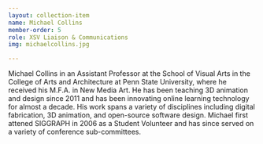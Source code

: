 ```yaml
---
layout: collection-item
name: Michael Collins
member-order: 5
role: XSV Liaison & Communications
img: michaelcollins.jpg

---
```

Michael Collins in an Assistant Professor at the School of Visual Arts in the College of Arts and Architecture at Penn State University, where he received his M.F.A. in New Media Art. He has been teaching 3D animation and design since 2011 and has been innovating online learning technology for almost a decade. His work spans a variety of disciplines including digital fabrication, 3D animation, and open-source software design. Michael first attened SIGGRAPH in 2006 as a Student Volunteer and has since served on a variety of conference sub-committees.